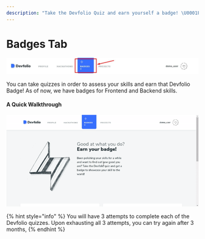 ```yaml
---
description: "Take the Devfolio Quiz and earn yourself a badge! \U0001F3C5"
---
```


# Badges Tab

![](../../.gitbook/assets/image%20%28111%29.png)

You can take quizzes in order to assess your skills and earn that Devfolio Badge! As of now, we have badges for Frontend and Backend skills.

#### A Quick Walkthrough

![](../../.gitbook/assets/ezgif-2-9fe09b4bfe21-1-.gif)

{% hint style="info" %}
You will have 3 attempts to complete each of the Devfolio quizzes. Upon exhausting all 3 attempts, you can try again after 3 months,
{% endhint %}


